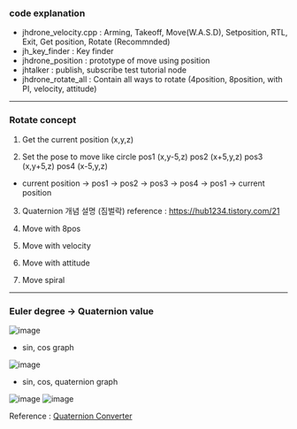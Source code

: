 ### code explanation
- jhdrone_velocity.cpp : Arming, Takeoff, Move(W.A.S.D), Setposition, RTL, Exit, Get position, Rotate (Recommnded)
- jh_key_finder : Key finder
- jhdrone_position : prototype of move using position
- jhtalker : publish, subscribe test tutorial node
- jhdrone_rotate_all : Contain all ways to rotate (4position, 8position, with PI, velocity, attitude)

---
### Rotate concept

1) Get the current position (x,y,z)

2) Set the pose to move like circle
pos1 (x,y-5,z)
pos2 (x+5,y,z)
pos3 (x,y+5,z)
pos4 (x-5,y,z)

- current position -> pos1 -> pos2 -> pos3 -> pos4 -> pos1 -> current position

3) Quaternion 개념 설명 (짐벌락) 
reference : https://hub1234.tistory.com/21

4) Move with 8pos

5) Move with velocity

6) Move with attitude

7) Move spiral

----
### Euler degree -> Quaternion value

![image](https://user-images.githubusercontent.com/79160507/179910151-6d7db08f-9807-4f7d-b450-e27a177ad35d.png)
- sin, cos graph

![image](https://user-images.githubusercontent.com/79160507/179910198-c5a6e89e-caba-4d4b-8f4d-1a503d75b60c.png)
- sin, cos, quaternion graph

![image](https://user-images.githubusercontent.com/79160507/179910247-d1a601b3-e0ca-4334-acc8-ad7df13e6db5.png)
![image](https://user-images.githubusercontent.com/79160507/179910228-e999b23b-772b-439e-9ad3-a2f6e5debb78.png)

Reference : [Quaternion Converter](https://www.andre-gaschler.com/rotationconverter/)
